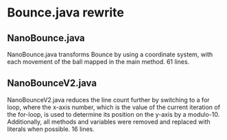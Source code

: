 # Bounce.java rewrite

## NanoBounce.java

NanoBounce.java transforms Bounce by using a coordinate system, with each movement of the ball mapped in the main method.
61 lines.

## NanoBounceV2.java

NanoBounceV2.java reduces the line count further by switching to a for loop, where the x-axis number, which is the value of the current iteration of the for-loop, is used to determine its position on the y-axis by a modulo-10. Additionally, all methods and variables were removed and replaced with literals when possible.
16 lines.
